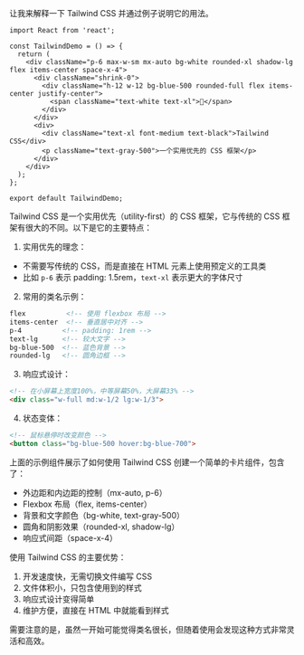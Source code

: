 让我来解释一下 Tailwind CSS 并通过例子说明它的用法。

```tsx
import React from 'react';

const TailwindDemo = () => {
  return (
    <div className="p-6 max-w-sm mx-auto bg-white rounded-xl shadow-lg flex items-center space-x-4">
      <div className="shrink-0">
        <div className="h-12 w-12 bg-blue-500 rounded-full flex items-center justify-center">
          <span className="text-white text-xl">👋</span>
        </div>
      </div>
      <div>
        <div className="text-xl font-medium text-black">Tailwind CSS</div>
        <p className="text-gray-500">一个实用优先的 CSS 框架</p>
      </div>
    </div>
  );
};

export default TailwindDemo;

```

Tailwind CSS 是一个实用优先（utility-first）的 CSS 框架，它与传统的 CSS 框架有很大的不同。以下是它的主要特点：

1. 实用优先的理念：
- 不需要写传统的 CSS，而是直接在 HTML 元素上使用预定义的工具类
- 比如 `p-6` 表示 padding: 1.5rem，`text-xl` 表示更大的字体尺寸

2. 常用的类名示例：
```html
flex          <!-- 使用 flexbox 布局 -->
items-center  <!-- 垂直居中对齐 -->
p-4          <!-- padding: 1rem -->
text-lg      <!-- 较大文字 -->
bg-blue-500  <!-- 蓝色背景 -->
rounded-lg   <!-- 圆角边框 -->
```

3. 响应式设计：
```html
<!-- 在小屏幕上宽度100%，中等屏幕50%，大屏幕33% -->
<div class="w-full md:w-1/2 lg:w-1/3">
```

4. 状态变体：
```html
<!-- 鼠标悬停时改变颜色 -->
<button class="bg-blue-500 hover:bg-blue-700">
```

上面的示例组件展示了如何使用 Tailwind CSS 创建一个简单的卡片组件，包含了：
- 外边距和内边距的控制（mx-auto, p-6）
- Flexbox 布局（flex, items-center）
- 背景和文字颜色（bg-white, text-gray-500）
- 圆角和阴影效果（rounded-xl, shadow-lg）
- 响应式间距（space-x-4）

使用 Tailwind CSS 的主要优势：
1. 开发速度快，无需切换文件编写 CSS
2. 文件体积小，只包含使用到的样式
3. 响应式设计变得简单
4. 维护方便，直接在 HTML 中就能看到样式

需要注意的是，虽然一开始可能觉得类名很长，但随着使用会发现这种方式非常灵活和高效。